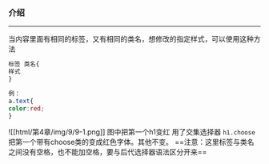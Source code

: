 ### 介绍
---
当内容里面有相同的标签，又有相同的类名，想修改的指定样式，可以使用这种方法
```css
标签 类名{
样式
}

例：
a.text{
color:red;
}
```
![[html/第4章/img/9/9-1.png]]
图中把第一个h1变红
用了交集选择器 `h1.choose` 把第一个带有choose类的变成红色字体。其他不变。
==注意：这里标签与类名之间没有空格，也不能加空格，要与后代选择器语法区分开来==